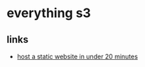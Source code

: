 # everything s3

## links

- [host a static website in under 20 minutes](https://www.youtube.com/watch?v=5qS3DzSn5Z4)
